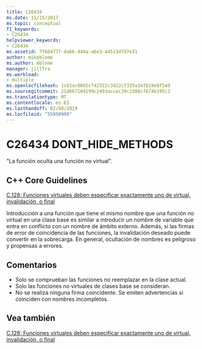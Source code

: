 ```yaml
---
title: C26434
ms.date: 11/15/2017
ms.topic: conceptual
f1_keywords:
- C26434
helpviewer_keywords:
- C26434
ms.assetid: 7f66477f-da66-444a-a6e3-44513d7d7e31
author: mikeblome
ms.author: mblome
manager: jillfra
ms.workload:
- multiple
ms.openlocfilehash: 1c61ac06b5cf42322c3d22cf335a34f818e8f549
ms.sourcegitcommit: 21d667104199c2493accec20c2388cf674b195c3
ms.translationtype: MT
ms.contentlocale: es-ES
ms.lasthandoff: 02/08/2019
ms.locfileid: "55950999"
---
```

# <a name="c26434-donthidemethods"></a>C26434 DONT_HIDE_METHODS

"La función oculta una función no virtual".

## <a name="c-core-guidelines"></a>C++ Core Guidelines

[C.128: Funciones virtuales deben especificar exactamente uno de virtual, invalidación, o final](https://github.com/isocpp/CppCoreGuidelines/blob/master/CppCoreGuidelines.md)

Introducción a una función que tiene el mismo nombre que una función no virtual en una clase base es similar a introducir un nombre de variable que entra en conflicto con un nombre de ámbito externo. Además, si las firmas de error de coincidencia de las funciones, la invalidación deseado puede convertir en la sobrecarga. En general, ocultación de nombres es peligroso y propensas a errores.

## <a name="remarks"></a>Comentarios

- Solo se comprueban las funciones no reemplazar en la clase actual.
- Solo las funciones no virtuales de clases base se consideran.
- No se realiza ninguna firma coincidente. Se emiten advertencias si coinciden con nombres incompletos.

## <a name="see-also"></a>Vea también

[C.128: Funciones virtuales deben especificar exactamente uno de virtual, invalidación, o final](https://github.com/isocpp/CppCoreGuidelines/blob/master/CppCoreGuidelines.md)
